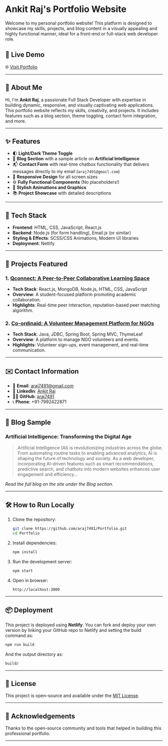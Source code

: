 # Ankit Raj's Portfolio Website

Welcome to my personal portfolio website! This platform is designed to showcase my skills, projects, and blog content in a visually appealing and highly functional manner, ideal for a front-end or full-stack web developer role.

## 🔗 Live Demo
🌐 [Visit Portfolio](https://portfoli0952.netlify.app/)

---

## 📄 About Me

Hi, I'm **Ankit Raj**, a passionate Full Stack Developer with expertise in building dynamic, responsive, and visually captivating web applications. This portfolio website reflects my skills, creativity, and projects. It includes features such as a blog section, theme toggling, contact form integration, and more.

---

## ✨ Features

- 🌓 **Light/Dark Theme Toggle**
- 📝 **Blog Section** with a sample article on **Artificial Intelligence**
- 📬 **Contact Form** with real-time chatbox functionality that delivers messages directly to my email (`araj7491@gmail.com`)
- 📱 **Responsive Design** for all screen sizes
- ⚙️ **Fully Functional Components** (No placeholders!)
- 🎨 **Stylish Animations and Graphics**
- 📚 **Project Showcase** with detailed descriptions

---

## 🚀 Tech Stack

- **Frontend**: HTML, CSS, JavaScript, React.js
- **Backend**: Node.js (for form handling), Email.js (or similar)
- **Styling & Effects**: SCSS/CSS Animations, Modern UI libraries
- **Deployment**: Netlify

---

## 📂 Projects Featured

### 1. [Qconnect: A Peer-to-Peer Collaborative Learning Space](https://github.com/araj7491/qconnect)
- **Tech Stack**: React.js, MongoDB, Node.js, HTML, CSS, JavaScript
- **Overview**: A student-focused platform promoting academic collaboration.
- **Highlights**: Real-time peer interaction, reputation-based peer matching algorithm.

### 2. [Co-ordinaid: A Volunteer Management Platform for NGOs](https://github.com/araj7491/Coordinaid)
- **Tech Stack**: Java, JDBC, Spring Boot, Spring MVC, ThymeLeaf
- **Overview**: A platform to manage NGO volunteers and events.
- **Highlights**: Volunteer sign-ups, event management, and real-time communication.

---

## ✉️ Contact Information

- 📧 **Email**: [araj7491@gmail.com](mailto:araj7491@gmail.com)  
- 💼 **LinkedIn**: [Ankit Raj](https://www.linkedin.com/in/ankit-raj-3594b6237/)  
- 🧑‍💻 **GitHub**: [araj7491](https://github.com/araj7491)  
- 📞 **Phone**: +91-7992422871

---

## 📄 Blog Sample

### Artificial Intelligence: Transforming the Digital Age

> Artificial Intelligence (AI) is revolutionizing industries across the globe. From automating routine tasks to enabling advanced analytics, AI is shaping the future of technology and society. As a web developer, incorporating AI-driven features such as smart recommendations, predictive search, and chatbots into modern websites enhances user engagement and efficiency...

_Read the full blog on the site under the Blog section._

---

## 🛠️ How to Run Locally

1. Clone the repository:
   ```bash
   git clone https://github.com/araj7491/Portfolio.git
   cd Portfolio
   ```

2. Install dependencies:
   ```bash
   npm install
   ```

3. Run the development server:
   ```bash
   npm start
   ```

4. Open in browser:
   ```
   http://localhost:3000
   ```

---

## 📦 Deployment

This project is deployed using **Netlify**. You can fork and deploy your own version by linking your GitHub repo to Netlify and setting the build command as:
```bash
npm run build
```
And the output directory as:
```bash
build/
```

---

## 📃 License

This project is open-source and available under the [MIT License](LICENSE).

---

## 🙏 Acknowledgements

Thanks to the open-source community and tools that helped in building this professional portfolio.

---
